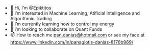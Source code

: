 - 👋 Hi, I’m @Epiktitos
- 👀 I’m interested in Machine Learning, Atificial Intelligence and Algorithmic Trading
- 🌱 I’m currently learning how to control my energy
- 💞️ I’m looking to collaborate on Quant Funds
- 📫 How to reach me pan.danias@hotmail.com or see my face at https://www.linkedin.com/in/panagiotis-danias-8176b969/ 

<!---
Epiktitos/Epiktitos is a ✨ special ✨ repository because its `README.md` (this file) appears on your GitHub profile.
You can click the Preview link to take a look at your changes.
--->
